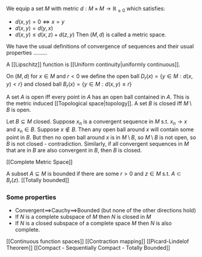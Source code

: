 We equip a set $M$ with metric $d:M\times M\to \mathbb R_{\geq 0}$ which satisfies:
- $d(x,y)=0\iff x=y$ 
- $d(x,y)=d(y,x)$
- $d(x,y)\leq d(x,z)+d(z,y)$
Then $(M,d)$ is called a metric space.

We have the usual definitions of convergence of sequences and their usual properties .........

A [[Lipschitz]] function is [[Uniform continuity|uniformly continuous]].

On $(M,d)$ for $x\in M$ and $r<0$ we define the open ball $D_r(x)=\{y\in M: d(x,y)<r\}$ 
and closed ball $B_r(x)=\{y\in M: d(x,y)\leq r\}$

A set $A$ is open iff every point in $A$ has an open ball contained in $A$. 
This is the metric induced [[Topological space|topology]].
A set $B$ is closed iff $M\setminus B$ is open.

Let $B\subseteq M$ closed. 
Suppose $x_n$ is a convergent sequence in $M$ s.t. $x_n\to x$ and $x_n\in B$. 
Suppose $x\not\in B$. 
Then any open ball around $x$ will contain some point in $B$. 
But then no open ball around $x$ is in $M\setminus B$, 
so $M\setminus B$ is not open, 
so $B$ is not closed - contradiction. 
Similarly, if all convergent sequences in $M$ that are in $B$ are also convergent in $B$,
then $B$ is closed. 

[[Complete Metric Space]]

A subset $A\subseteq M$ is bounded if there are some $r>0$ and $z\in M$ s.t. $A\subset B_r(z)$.
[[Totally bounded]]

### Some properties 
- Convergent$\implies$Cauchy$\implies$Bounded (but none of the other directions hold)
- If $N$ is a complete subspace of $M$ then $N$ is closed in $M$
- If $N$ is a closed subspace of a complete space $M$ then $N$ is also complete.

[[Continuous function spaces]]
[[Contraction mapping]]
[[Picard-Lindelof Theorem]]
[[Compact - Sequentially Compact - Totally Bounded]]
